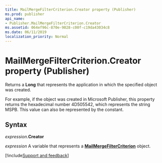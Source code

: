 ```yaml
---
title: MailMergeFilterCriterion.Creator property (Publisher)
ms.prod: publisher
api_name:
- Publisher.MailMergeFilterCriterion.Creator
ms.assetid: 064ef96c-870e-9028-c00f-c19da43034c8
ms.date: 06/11/2019
localization_priority: Normal
---
```



# MailMergeFilterCriterion.Creator property (Publisher)

Returns a **Long** that represents the application in which the specified object was created. 

For example, if the object was created in Microsoft Publisher, this property returns the hexadecimal number 4D505542, which represents the string MSPB. This value can also be represented by the constant.


## Syntax

_expression_.**Creator**

_expression_ A variable that represents a **[MailMergeFilterCriterion](Publisher.MailMergeFilterCriterion.md)** object.



[!include[Support and feedback](~/includes/feedback-boilerplate.md)]